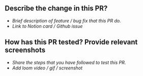 ## Describe the change in this PR?
* _Brief description of feature / bug fix that this PR do._
* _Link to Notion card / Github issue_

## How has this PR tested? Provide relevant screenshots
* _Share the steps that you have followed to test this PR._
* _Add loom video / gif / screenshot_
